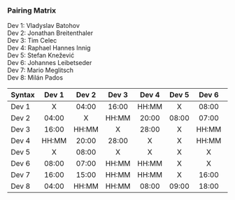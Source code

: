 ### Pairing Matrix
Dev 1: Vladyslav Batohov <br/>
Dev 2: Jonathan Breitenthaler<br/>
Dev 3: Tim Celec<br/>
Dev 4: Raphael Hannes Innig<br/>
Dev 5: Stefan Knežević<br/>
Dev 6: Johannes Leibetseder<br/>
Dev 7: Mario Meglitsch<br/>
Dev 8: Milán Pados<br/>

| Syntax      | Dev 1   	  | Dev 2   	  | Dev 3   	  | Dev 4   	  | Dev 5   	  | Dev 6   	  | Dev 7   	  | Dev 8   	  |
| :---        |    :----:   |    :----:   |    :----:   |    :----:   |    :----:   |    :----:   |    :----:   |    :----:   |
| Dev 1       | X           | 04:00       | 16:00       | HH:MM       | X           | 08:00       | 16:00       | 04:00       |
| Dev 2       | 04:00       | X           | HH:MM       | 20:00       | 08:00       | 07:00       | 15:00       | HH:MM       |
| Dev 3       | 16:00       | HH:MM       | X           | 28:00       | X           | HH:MM       | HH:MM       | HH:MM       |
| Dev 4       | HH:MM       | 20:00       | 28:00       | X           | X           | HH:MM       | HH:MM       | 08:00       |
| Dev 5       | X           | 08:00       | X           | X           | X           | X           | X           | 09:00       |
| Dev 6       | 08:00       | 07:00       | HH:MM       | HH:MM       | X           | X           | 16:00       | 18:00       |
| Dev 7       | 16:00       | 15:00       | HH:MM       | HH:MM       | X           | 16:00       | X           | HH:MM       |
| Dev 8       | 04:00       | HH:MM       | HH:MM       | 08:00       | 09:00       | 18:00       | HH:MM       | X           |
